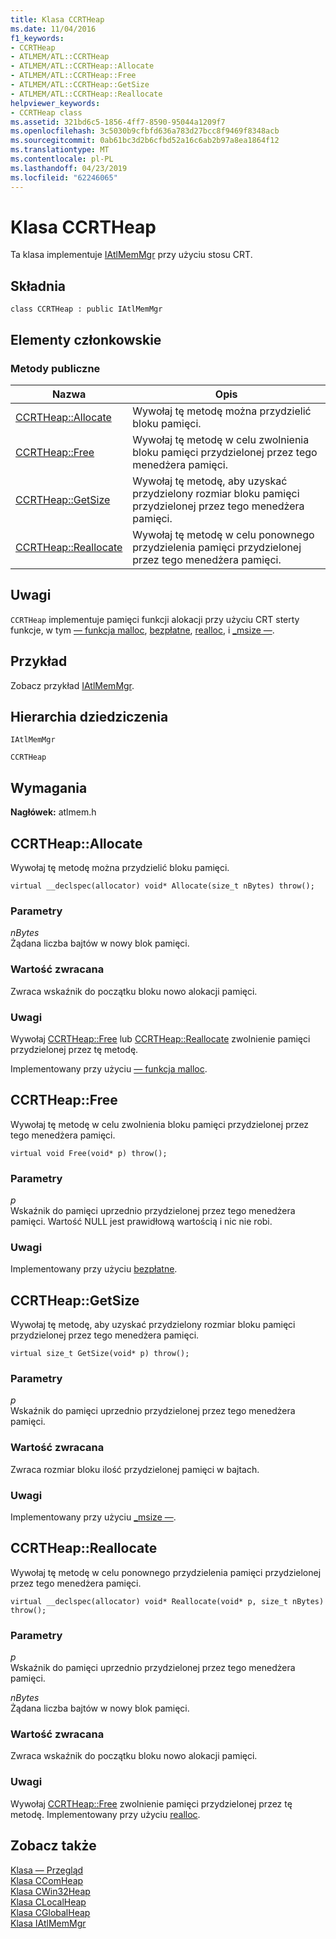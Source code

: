 ```yaml
---
title: Klasa CCRTHeap
ms.date: 11/04/2016
f1_keywords:
- CCRTHeap
- ATLMEM/ATL::CCRTHeap
- ATLMEM/ATL::CCRTHeap::Allocate
- ATLMEM/ATL::CCRTHeap::Free
- ATLMEM/ATL::CCRTHeap::GetSize
- ATLMEM/ATL::CCRTHeap::Reallocate
helpviewer_keywords:
- CCRTHeap class
ms.assetid: 321bd6c5-1856-4ff7-8590-95044a1209f7
ms.openlocfilehash: 3c5030b9cfbfd636a783d27bcc8f9469f8348acb
ms.sourcegitcommit: 0ab61bc3d2b6cfbd52a16c6ab2b97a8ea1864f12
ms.translationtype: MT
ms.contentlocale: pl-PL
ms.lasthandoff: 04/23/2019
ms.locfileid: "62246065"
---
```

# <a name="ccrtheap-class"></a>Klasa CCRTHeap

Ta klasa implementuje [IAtlMemMgr](../../atl/reference/iatlmemmgr-class.md) przy użyciu stosu CRT.

## <a name="syntax"></a>Składnia

```
class CCRTHeap : public IAtlMemMgr
```

## <a name="members"></a>Elementy członkowskie

### <a name="public-methods"></a>Metody publiczne

|Nazwa|Opis|
|----------|-----------------|
|[CCRTHeap::Allocate](#allocate)|Wywołaj tę metodę można przydzielić bloku pamięci.|
|[CCRTHeap::Free](#free)|Wywołaj tę metodę w celu zwolnienia bloku pamięci przydzielonej przez tego menedżera pamięci.|
|[CCRTHeap::GetSize](#getsize)|Wywołaj tę metodę, aby uzyskać przydzielony rozmiar bloku pamięci przydzielonej przez tego menedżera pamięci.|
|[CCRTHeap::Reallocate](#reallocate)|Wywołaj tę metodę w celu ponownego przydzielenia pamięci przydzielonej przez tego menedżera pamięci.|

## <a name="remarks"></a>Uwagi

`CCRTHeap` implementuje pamięci funkcji alokacji przy użyciu CRT sterty funkcje, w tym [— funkcja malloc](../../c-runtime-library/reference/malloc.md), [bezpłatne](../../c-runtime-library/reference/free.md), [realloc](../../c-runtime-library/reference/realloc.md), i [_msize —](../../c-runtime-library/reference/msize.md).

## <a name="example"></a>Przykład

Zobacz przykład [IAtlMemMgr](../../atl/reference/iatlmemmgr-class.md).

## <a name="inheritance-hierarchy"></a>Hierarchia dziedziczenia

`IAtlMemMgr`

`CCRTHeap`

## <a name="requirements"></a>Wymagania

**Nagłówek:** atlmem.h

##  <a name="allocate"></a>  CCRTHeap::Allocate

Wywołaj tę metodę można przydzielić bloku pamięci.

```
virtual __declspec(allocator) void* Allocate(size_t nBytes) throw();
```

### <a name="parameters"></a>Parametry

*nBytes*<br/>
Żądana liczba bajtów w nowy blok pamięci.

### <a name="return-value"></a>Wartość zwracana

Zwraca wskaźnik do początku bloku nowo alokacji pamięci.

### <a name="remarks"></a>Uwagi

Wywołaj [CCRTHeap::Free](#free) lub [CCRTHeap::Reallocate](#reallocate) zwolnienie pamięci przydzielonej przez tę metodę.

Implementowany przy użyciu [— funkcja malloc](../../c-runtime-library/reference/malloc.md).

##  <a name="free"></a>  CCRTHeap::Free

Wywołaj tę metodę w celu zwolnienia bloku pamięci przydzielonej przez tego menedżera pamięci.

```
virtual void Free(void* p) throw();
```

### <a name="parameters"></a>Parametry

*p*<br/>
Wskaźnik do pamięci uprzednio przydzielonej przez tego menedżera pamięci. Wartość NULL jest prawidłową wartością i nic nie robi.

### <a name="remarks"></a>Uwagi

Implementowany przy użyciu [bezpłatne](../../c-runtime-library/reference/free.md).

##  <a name="getsize"></a>  CCRTHeap::GetSize

Wywołaj tę metodę, aby uzyskać przydzielony rozmiar bloku pamięci przydzielonej przez tego menedżera pamięci.

```
virtual size_t GetSize(void* p) throw();
```

### <a name="parameters"></a>Parametry

*p*<br/>
Wskaźnik do pamięci uprzednio przydzielonej przez tego menedżera pamięci.

### <a name="return-value"></a>Wartość zwracana

Zwraca rozmiar bloku ilość przydzielonej pamięci w bajtach.

### <a name="remarks"></a>Uwagi

Implementowany przy użyciu [_msize —](../../c-runtime-library/reference/msize.md).

##  <a name="reallocate"></a>  CCRTHeap::Reallocate

Wywołaj tę metodę w celu ponownego przydzielenia pamięci przydzielonej przez tego menedżera pamięci.

```
virtual __declspec(allocator) void* Reallocate(void* p, size_t nBytes) throw();
```

### <a name="parameters"></a>Parametry

*p*<br/>
Wskaźnik do pamięci uprzednio przydzielonej przez tego menedżera pamięci.

*nBytes*<br/>
Żądana liczba bajtów w nowy blok pamięci.

### <a name="return-value"></a>Wartość zwracana

Zwraca wskaźnik do początku bloku nowo alokacji pamięci.

### <a name="remarks"></a>Uwagi

Wywołaj [CCRTHeap::Free](#free) zwolnienie pamięci przydzielonej przez tę metodę. Implementowany przy użyciu [realloc](../../c-runtime-library/reference/realloc.md).

## <a name="see-also"></a>Zobacz także

[Klasa — Przegląd](../../atl/atl-class-overview.md)<br/>
[Klasa CComHeap](../../atl/reference/ccomheap-class.md)<br/>
[Klasa CWin32Heap](../../atl/reference/cwin32heap-class.md)<br/>
[Klasa CLocalHeap](../../atl/reference/clocalheap-class.md)<br/>
[Klasa CGlobalHeap](../../atl/reference/cglobalheap-class.md)<br/>
[Klasa IAtlMemMgr](../../atl/reference/iatlmemmgr-class.md)
